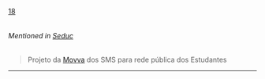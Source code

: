 [18](https://github.com/guilhermeprokisch/guilherme/issues/18) 
###### 

 


###### Mentioned in [Seduc](Seduc.md)  
 > Projeto da [Movva](Movva.md) dos SMS para rede pública dos Estudantes

-------------------------------------------------------------------------------

